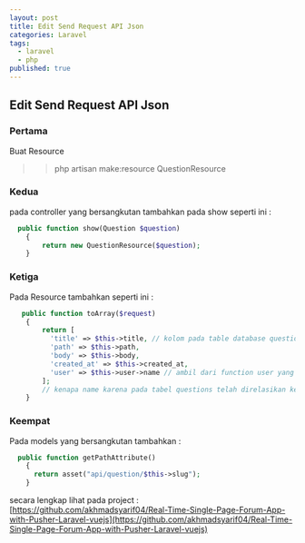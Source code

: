```yaml
---
layout: post
title: Edit Send Request API Json
categories: Laravel
tags:
  - laravel
  - php
published: true
---
```

## Edit Send Request API Json

### Pertama
Buat Resource
>> php artisan make:resource QuestionResource

### Kedua
pada controller yang bersangkutan tambahkan pada show seperti ini :  
```php
  public function show(Question $question)
    {
        return new QuestionResource($question);
    }
```

### Ketiga
Pada Resource tambahkan seperti ini :  
```php
   public function toArray($request)
    {
        return [
          'title' => $this->title, // kolom pada table database question
          'path' => $this->path,
          'body' => $this->body,
          'created_at' => $this->created_at,
          'user' => $this->user->name // ambil dari function user yang ada pada models questions yg telah direlasikan
        ];
        // kenapa name karena pada tabel questions telah direlasikan ke user jadi bisa didapatkan name user, ini untuk menghindari users tau id user tersebut ketka dikirim dengan API
    }
```

### Keempat
Pada models yang bersangkutan tambahkan :
```php
  public function getPathAttribute()
    {
      return asset("api/question/$this->slug");
    }
```

secara lengkap lihat pada project : [https://github.com/akhmadsyarif04/Real-Time-Single-Page-Forum-App-with-Pusher-Laravel-vuejs](https://github.com/akhmadsyarif04/Real-Time-Single-Page-Forum-App-with-Pusher-Laravel-vuejs)

